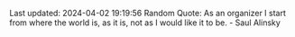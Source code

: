 Last updated: 2024-04-02 19:19:56
Random Quote: As an organizer I start from where the world is, as it is, not as I would like it to be. - Saul Alinsky